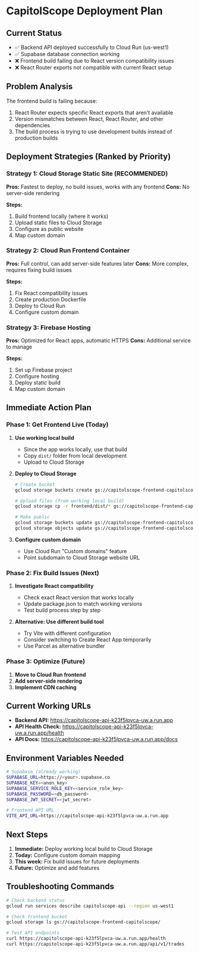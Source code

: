 # CapitolScope Deployment Plan

## Current Status
- ✅ Backend API deployed successfully to Cloud Run (us-west1)
- ✅ Supabase database connection working
- ❌ Frontend build failing due to React version compatibility issues
- ❌ React Router exports not compatible with current React setup

## Problem Analysis
The frontend build is failing because:
1. React Router expects specific React exports that aren't available
2. Version mismatches between React, React Router, and other dependencies
3. The build process is trying to use development builds instead of production builds

## Deployment Strategies (Ranked by Priority)

### Strategy 1: Cloud Storage Static Site (RECOMMENDED)
**Pros:** Fastest to deploy, no build issues, works with any frontend
**Cons:** No server-side rendering

**Steps:**
1. Build frontend locally (where it works)
2. Upload static files to Cloud Storage
3. Configure as public website
4. Map custom domain

### Strategy 2: Cloud Run Frontend Container
**Pros:** Full control, can add server-side features later
**Cons:** More complex, requires fixing build issues

**Steps:**
1. Fix React compatibility issues
2. Create production Dockerfile
3. Deploy to Cloud Run
4. Configure custom domain

### Strategy 3: Firebase Hosting
**Pros:** Optimized for React apps, automatic HTTPS
**Cons:** Additional service to manage

**Steps:**
1. Set up Firebase project
2. Configure hosting
3. Deploy static build
4. Map custom domain

## Immediate Action Plan

### Phase 1: Get Frontend Live (Today)
1. **Use working local build**
   - Since the app works locally, use that build
   - Copy `dist/` folder from local development
   - Upload to Cloud Storage

2. **Deploy to Cloud Storage**
   ```bash
   # Create bucket
   gcloud storage buckets create gs://capitolscope-frontend-capitolscope --location=US-WEST1 --uniform-bucket-level-access
   
   # Upload files (from working local build)
   gcloud storage cp -r frontend/dist/* gs://capitolscope-frontend-capitolscope/
   
   # Make public
   gcloud storage buckets update gs://capitolscope-frontend-capitolscope --web-main-page-suffix=index.html --web-error-page=index.html
   gcloud storage objects update gs://capitolscope-frontend-capitolscope/** --add-acl-grant=AllUsers:READER
   ```

3. **Configure custom domain**
   - Use Cloud Run "Custom domains" feature
   - Point subdomain to Cloud Storage website URL

### Phase 2: Fix Build Issues (Next)
1. **Investigate React compatibility**
   - Check exact React version that works locally
   - Update package.json to match working versions
   - Test build process step by step

2. **Alternative: Use different build tool**
   - Try Vite with different configuration
   - Consider switching to Create React App temporarily
   - Use Parcel as alternative bundler

### Phase 3: Optimize (Future)
1. **Move to Cloud Run frontend**
2. **Add server-side rendering**
3. **Implement CDN caching**

## Current Working URLs
- **Backend API:** https://capitolscope-api-k23f5lpvca-uw.a.run.app
- **API Health Check:** https://capitolscope-api-k23f5lpvca-uw.a.run.app/health
- **API Docs:** https://capitolscope-api-k23f5lpvca-uw.a.run.app/docs

## Environment Variables Needed
```bash
# Supabase (already working)
SUPABASE_URL=https://<your>.supabase.co
SUPABASE_KEY=<anon_key>
SUPABASE_SERVICE_ROLE_KEY=<service_role_key>
SUPABASE_PASSWORD=<db_password>
SUPABASE_JWT_SECRET=<jwt_secret>

# Frontend API URL
VITE_API_URL=https://capitolscope-api-k23f5lpvca-uw.a.run.app
```

## Next Steps
1. **Immediate:** Deploy working local build to Cloud Storage
2. **Today:** Configure custom domain mapping
3. **This week:** Fix build issues for future deployments
4. **Future:** Optimize and add features

## Troubleshooting Commands
```bash
# Check backend status
gcloud run services describe capitolscope-api --region us-west1

# Check frontend bucket
gcloud storage ls gs://capitolscope-frontend-capitolscope/

# Test API endpoints
curl https://capitolscope-api-k23f5lpvca-uw.a.run.app/health
curl https://capitolscope-api-k23f5lpvca-uw.a.run.app/api/v1/trades
```

